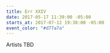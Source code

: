 ```yaml
---
title: Err XXIV
date: 2017-05-17 11:39:00 -05:00
starts_at: 2017-07-12 19:30:00 -05:00
event_color: "#d77a7a"
---
```


Artists TBD